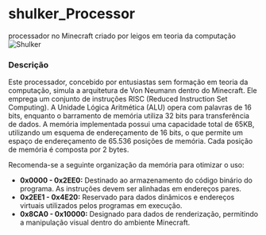 # shulker_Processor
processador no Minecraft criado por leigos em teoria da computação
![Shulker](https://github.com/user-attachments/assets/8304734a-64c3-4dc3-8cc0-5d405a697192)

### Descrição

Este processador, concebido por entusiastas sem formação em teoria da computação, simula a arquitetura de Von Neumann dentro do Minecraft. Ele emprega um conjunto de instruções RISC (Reduced Instruction Set Computing). A Unidade Lógica Aritmética (ALU) opera com palavras de 16 bits, enquanto o barramento de memória utiliza 32 bits para transferência de dados. A memória implementada possui uma capacidade total de 65KB, utilizando um esquema de endereçamento de 16 bits, o que permite um espaço de endereçamento de 65.536 posições de memória. Cada posição de memória é composta por 2 bytes.

Recomenda-se a seguinte organização da memória para otimizar o uso:

*   **0x0000 - 0x2EE0:** Destinado ao armazenamento do código binário do programa. As instruções devem ser alinhadas em endereços pares.
*   **0x2EE1 - 0x4E20:** Reservado para dados dinâmicos e endereços virtuais utilizados pelos programas em execução.
*   **0x8CA0 - 0x10000:** Designado para dados de renderização, permitindo a manipulação visual dentro do ambiente Minecraft.